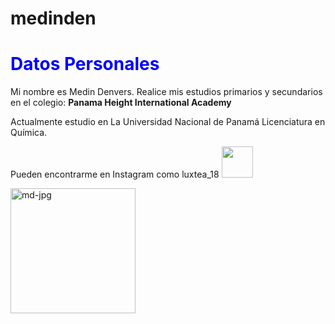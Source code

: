 # medinden
<html>
<body>
<h1 style="color:blue;">Datos Personales </h1>
<p>
Mi nombre es Medin Denvers.
Realice mis estudios primarios y secundarios en el colegio:
<strong>Panama Height International Academy </strong>
</p>

<p>
Actualmente estudio en La Universidad Nacional de Panam&aacute; Licenciatura en Qu&iacute;mica.
</p>

<p>
Pueden encontrarme en Instagram como luxtea_18
  <img src="https://media1.giphy.com/media/28NHo0bbyWzjG/source.gif" width="50" height="50">
</p>
<a href="https://ibb.co/nmSxFcd"> <img src="https://i.ibb.co/NCzcMjD/md-jpg.jpg" alt="md-jpg" border="0" width="200" height="200"> </a>
</html>



